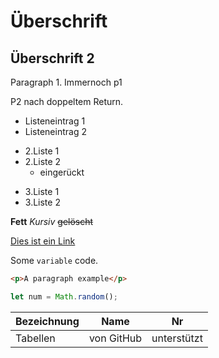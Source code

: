 # Überschrift
## Überschrift 2

Paragraph 1.
Immernoch p1

P2 nach doppeltem Return.

* Listeneintrag 1
* Listeneintrag 2

- 2.Liste 1
- 2.Liste 2
  - eingerückt

+ 3.Liste 1
+ 3.Liste 2

**Fett**
*Kursiv*
~~gelöscht~~

[Dies ist ein Link](http://www.github.com)

Some `variable` code.

```html
<p>A paragraph example</p>
```
```javascript
let num = Math.random();
```

| Bezeichnung | Name | Nr |
| --- | --- | --- |
| Tabellen | von GitHub | unterstützt |
